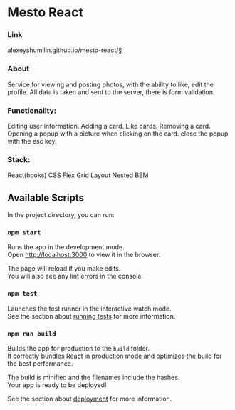 # Mesto React

### Link
alexeyshumilin.github.io/mesto-react/§

### About
Service for viewing and posting photos, with the ability to like, edit the profile. All data is taken and sent to the server, there is form validation.

### Functionality:
Editing user information.
Adding a card.
Like cards.
Removing a card.
Opening a popup with a picture when clicking on the card.
close the popup with the esc key.


### Stack:
React(hooks)
CSS
Flex
Grid Layout
Nested BEM


## Available Scripts

In the project directory, you can run:

### `npm start`

Runs the app in the development mode.<br />
Open [http://localhost:3000](http://localhost:3000) to view it in the browser.

The page will reload if you make edits.<br />
You will also see any lint errors in the console.

### `npm test`

Launches the test runner in the interactive watch mode.<br />
See the section about [running tests](https://facebook.github.io/create-react-app/docs/running-tests) for more information.

### `npm run build`

Builds the app for production to the `build` folder.<br />
It correctly bundles React in production mode and optimizes the build for the best performance.

The build is minified and the filenames include the hashes.<br />
Your app is ready to be deployed!

See the section about [deployment](https://facebook.github.io/create-react-app/docs/deployment) for more information.
